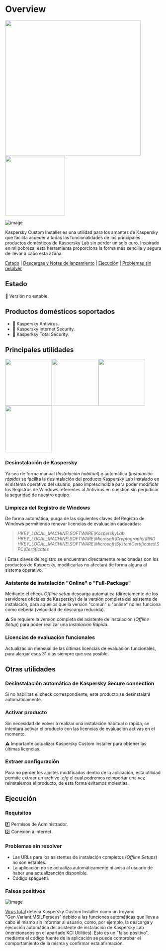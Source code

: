 # Overview
<img src="https://github.com/bitasuperactive/KCIBasic/blob/master/doc/kcibasicimage.png" width="436"/> <img src="https://github.com/bitasuperactive/KCIBasic/blob/master/doc/icon.ico" width="192"/>

![image](https://github.com/bitasuperactive/KCIBasic/blob/master/doc/kcibasicimageX.png)

Kaspersky Custom Installer es una utilidad para los amantes de Kaspersky que facilita acceder a todas las funcionalidades de los principales productos domésticos de Kaspersky Lab sin perder un solo euro. Inspirado en mi pobreza, esta herramienta proporciona la forma más sencilla y segura de llevar a cabo esta azaña.

[Estado](https://github.com/bitasuperactive/KCIBasic/blob/master/README.md#estado) | [Descargas y Notas de lanzamiento](https://github.com/bitasuperactive/KCIBasic/releases) | [Ejecución](https://github.com/bitasuperactive/KCIBasic/blob/master/README.md#ejecución) | [Problemas sin resolver](https://github.com/bitasuperactive/KCIBasic/blob/master/README.md#problemas-sin-resolver)


## Estado
:stop_sign: Versión no estable.


## Productos domésticos soportados
* :turtle: Kaspersky Antivirus.
* :dragon_face: Kaspersky Internet Security.
* :dragon: Kasperksy Total Security.


## Principales utilidades
<img src="https://github.com/bitasuperactive/KCIBasic/blob/master/doc/uninstallimage.png" width="150"/><img src="https://github.com/bitasuperactive/KCIBasic/blob/master/doc/cleanimage.jpg" width="150"/><img src="https://github.com/bitasuperactive/KCIBasic/blob/master/doc/downloadimage.png" width="150"/><img src="https://github.com/bitasuperactive/KCIBasic/blob/master/doc/keyimage.jpg" width="150"/>

### Desinstalación de Kaspersky
Ya sea de forma manual (*Instalación habitual*) o automática (*Instalación rápida*) se facilita la desintalación del producto Kaspersky Lab instalado en el sistema operativo del usuario, paso imprescindible para poder modificar los Registros de Windows referentes al Antivirus en cuestión sin perjudicar la seguridad de nuestro equipo.

### Limpieza del Registro de Windows
De forma automática, purga de las siguientes claves del Registro de Windows permitiéndo renovar licencias de evaluación caducadas:
> *HKEY_LOCAL_MACHINE\SOFTWARE\KasperskyLab*              
> *HKEY_LOCAL_MACHINE\SOFTWARE\Microsoft\Cryptography\RNG*
> *HKEY_LOCAL_MACHINE\SOFTWARE\Microsoft\SystemCertificates\SPC\Certificates*

:information_source: Estas claves de registro se encuentran directamente relacionadas con los productos de Kaspersky, modificarlas no afectará de forma alguna al sistema operativo.

### Asistente de instalación "Online" o "Full-Package"
Mediante el check *Offline setup* descarga automática (directamente de los servidores oficiales de Kaspersky) de la versión completa del asistente de instalación, para aquellos que la versión "común" u "online" no les funciona como debería (velocidad de descarga reducida).

:warning: Se requiere la versión completa del asistente de instalación (*Offline Setup*) para poder realizar una *Instalación Rápida*.

### Licencias de evaluación funcionales
Actualización mensual de las últimas licencias de evaluación funcionales, para alargar esos 31 días siempre que sea posible.


## Otras utilidades
### Desinstalación automática de Kaspersky Secure connection
Si no habilitas el check correspondiente, este producto se desinstalará automáticamente.

### Activar producto
Sin necesidad de volver a realizar una instalación habitual o rápida, se intentará activar el producto con las licencias de evaluación activas en el momento.

:warning: Importante actualizar Kaspersky Custom Installer para obtener las últimas licencias.

### Extraer configuración
Para no perder los ajustes modificados dentro de la aplicación, esta utilidad permite extraer un archivo *.cfg* el cual podremos reimportar una vez reinstalemos el producto, de esta forma evitamos molestias.


## Ejecución
### Requisitos
:one: Permisos de Administrador.  
:two: Conexión a internet.

### Problemas sin resolver
* Las URLs para los asistentes de instalación completos (*Offline Setups*) no son estables.
* La aplicación no se actualiza automáticamente ni avisa al usuario de haber una actualizanción disponible.
* Código spaguetti.

### Falsos positivos
![image](https://github.com/bitasuperactive/KCIBasic/blob/master/doc/virustotalimage.png)

[Virus total](https://www.virustotal.com/gui/file/24f97e787c5fbb600f6643bcb957f68ab099f12a7e37fc6473feb582d19c40e3/detection) deteca Kaspersky Custom Installer como un troyano "Gen.Variant.MSILPerseus" debido a las funciones automáticas que lleva a cabo el mismo sin informar al usuario, como, por ejemplo, la descarga y ejecución automática del asistente de instalación de Kaspersky Lab (mencionados en el apartado KCI Utilities). Esto es un "falso positivo", mediante el código fuente de la aplicación se puede comprobar el comportamiento de la misma y confirmar esta afirmación.
